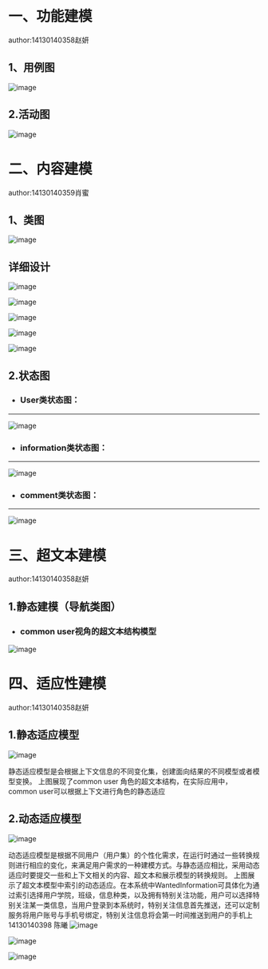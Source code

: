 一、功能建模
=======
author:14130140358赵妍

1、用例图
---------
![image](https://github.com/foolishzhao/web/raw/master/图片2.png)

2.活动图
---------
![image](https://github.com/foolishzhao/web/raw/master/Cache_78ef946d6d7c76f1..jpg)
 
二、内容建模
======= 
author:14130140359肖蜜

1、类图
---------
![image](https://github.com/homilly/web-curriculum--design/blob/master/1.png)

详细设计
---------
![image](https://github.com/homilly/web-curriculum--design/blob/master/dao.png)

![image](https://github.com/homilly/web-curriculum--design/blob/master/Service.png)

![image](https://github.com/homilly/web-curriculum--design/blob/master/domain.png)

![image](https://github.com/homilly/web-curriculum--design/blob/master/utils.png)

![image](https://github.com/homilly/web-curriculum--design/blob/master/web.png)

2.状态图 
---------
* ###  User类状态图：
------
![image](https://github.com/homilly/web-curriculum--design/blob/master/2.png)

* ### information类状态图：
------
![image](https://github.com/homilly/web-curriculum--design/blob/master/3.png)

* ### comment类状态图：
------
![image](https://github.com/homilly/web-curriculum--design/blob/master/4.png)

三、超文本建模
=======
author:14130140358赵妍

1.静态建模（导航类图）
------

* ### common user视角的超文本结构模型
![image](https://github.com/foolishzhao/web/raw/master/超文本3.png)

四、适应性建模
========
author:14130140358赵妍

1.静态适应模型
---------
![image](https://github.com/foolishzhao/web/raw/master/超文本3.png)

静态适应模型是会根据上下文信息的不同变化集，创建面向结果的不同模型或者模型变换。
上图展现了common user 角色的超文本结构，在实际应用中，common user可以根据上下文进行角色的静态适应

2.动态适应模型
---------------
![image](https://github.com/foolishzhao/web/raw/master/DP2.jpg)

动态适应模型是根据不同用户（用户集）的个性化需求，在运行时通过一些转换规则进行相应的变化，来满足用户需求的一种建模方式。与静态适应相比，采用动态适应时要提交一些和上下文相关的内容、超文本和展示模型的转换规则。
上图展示了超文本模型中索引的动态适应。在本系统中WantedInformation可具体化为通过索引选择用户学院，班级，信息种类，以及拥有特别关注功能，用户可以选择特别关注某一类信息，当用户登录到本系统时，特别关注信息首先推送，还可以定制服务将用户账号与手机号绑定，特别关注信息将会第一时间推送到用户的手机上
14130140398 陈曦
![image](https://github.com/supervicchen/vic/blob/master/QQ%E5%9B%BE%E7%89%8720170618214359.jpg)

![image](https://github.com/supervicchen/vic/blob/master/QQ%E5%9B%BE%E7%89%8720170618214407.jpg)

![image](https://github.com/supervicchen/vic/blob/master/QQ%E5%9B%BE%E7%89%8720170618214412.jpg)




